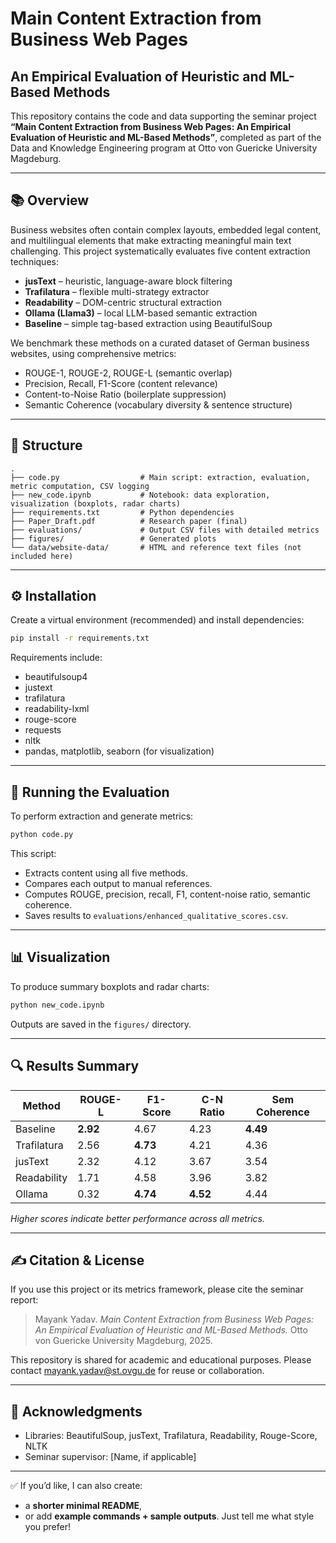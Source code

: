 # Main Content Extraction from Business Web Pages

## An Empirical Evaluation of Heuristic and ML-Based Methods

This repository contains the code and data supporting the seminar project **“Main Content Extraction from Business Web Pages: An Empirical Evaluation of Heuristic and ML-Based Methods”**, completed as part of the Data and Knowledge Engineering program at Otto von Guericke University Magdeburg.

---

## 📚 Overview

Business websites often contain complex layouts, embedded legal content, and multilingual elements that make extracting meaningful main text challenging. This project systematically evaluates five content extraction techniques:

* **jusText** – heuristic, language-aware block filtering
* **Trafilatura** – flexible multi-strategy extractor
* **Readability** – DOM-centric structural extraction
* **Ollama (Llama3)** – local LLM-based semantic extraction
* **Baseline** – simple tag-based extraction using BeautifulSoup

We benchmark these methods on a curated dataset of German business websites, using comprehensive metrics:

* ROUGE-1, ROUGE-2, ROUGE-L (semantic overlap)
* Precision, Recall, F1-Score (content relevance)
* Content-to-Noise Ratio (boilerplate suppression)
* Semantic Coherence (vocabulary diversity & sentence structure)

---

## 📝 Structure

```
.
├── code.py                  # Main script: extraction, evaluation, metric computation, CSV logging
├── new_code.ipynb           # Notebook: data exploration, visualization (boxplots, radar charts)
├── requirements.txt         # Python dependencies
├── Paper_Draft.pdf          # Research paper (final)
├── evaluations/             # Output CSV files with detailed metrics
├── figures/                 # Generated plots
└── data/website-data/       # HTML and reference text files (not included here)
```

---

## ⚙️ Installation

Create a virtual environment (recommended) and install dependencies:

```bash
pip install -r requirements.txt
```

Requirements include:

* beautifulsoup4
* justext
* trafilatura
* readability-lxml
* rouge-score
* requests
* nltk
* pandas, matplotlib, seaborn (for visualization)

---

## 🚀 Running the Evaluation

To perform extraction and generate metrics:

```bash
python code.py
```

This script:

* Extracts content using all five methods.
* Compares each output to manual references.
* Computes ROUGE, precision, recall, F1, content-noise ratio, semantic coherence.
* Saves results to `evaluations/enhanced_qualitative_scores.csv`.

---

## 📊 Visualization

To produce summary boxplots and radar charts:

```bash
python new_code.ipynb
```

Outputs are saved in the `figures/` directory.

---

## 🔍 Results Summary

| Method      | ROUGE-L  | F1-Score | C-N Ratio | Sem Coherence |
| ----------- | -------- | -------- | --------- | ------------- |
| Baseline    | **2.92** | 4.67     | 4.23      | **4.49**      |
| Trafilatura | 2.56     | **4.73** | 4.21      | 4.36          |
| jusText     | 2.32     | 4.12     | 3.67      | 3.54          |
| Readability | 1.71     | 4.58     | 3.96      | 3.82          |
| Ollama      | 0.32     | **4.74** | **4.52**  | 4.44          |

*Higher scores indicate better performance across all metrics.*

---

## ✍️ Citation & License

If you use this project or its metrics framework, please cite the seminar report:

> Mayank Yadav.
> *Main Content Extraction from Business Web Pages: An Empirical Evaluation of Heuristic and ML-Based Methods.*
> Otto von Guericke University Magdeburg, 2025.

This repository is shared for academic and educational purposes. Please contact [mayank.yadav@st.ovgu.de](mailto:mayank.yadav@st.ovgu.de) for reuse or collaboration.

---

## 🤝 Acknowledgments

* Libraries: BeautifulSoup, jusText, Trafilatura, Readability, Rouge-Score, NLTK
* Seminar supervisor: \[Name, if applicable]

---

✅ If you’d like, I can also create:

* a **shorter minimal README**,
* or add **example commands + sample outputs**.
  Just tell me what style you prefer!
